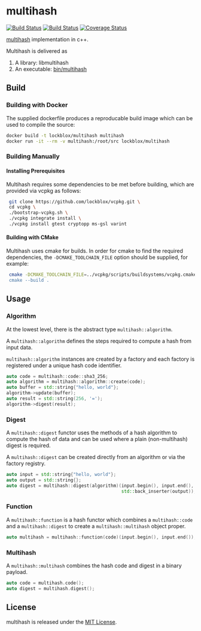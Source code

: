 # multihash

[![Build Status](https://travis-ci.org/cpp-ipfs/cpp-multihash.svg?branch=master)](https://travis-ci.org/cpp-ipfs/cpp-multihash)
[![Build Status](https://ci.appveyor.com/api/projects/status/github/cpp-ipfs/cpp-multihash?svg=true)](https://ci.appveyor.com/project/lockblox/cpp-multihash)
[![Coverage Status](https://coveralls.io/repos/github/cpp-ipfs/cpp-multihash/badge.svg?branch=master)](https://coveralls.io/github/cpp-ipfs/cpp-multihash?branch=master)

[multihash](//github.com/jbenet/multihash) implementation in c++.

Multihash is delivered as

1. A library: libmultihash
2. An executable: [bin/multihash](multihash/main.cpp)

## Build

### Building with Docker

The supplied dockerfile produces a reproducable build image which can be used to compile the source:

```bash
docker build -t lockblox/multihash multihash
docker run -it --rm -v multihash:/root/src lockblox/multihash 
```

### Building Manually

#### Installing Prerequisites

Multihash requires some dependencies to be met before building, which are provided via vcpkg as follows:

```bash
 git clone https://github.com/lockblox/vcpkg.git \
 cd vcpkg \
 ./bootstrap-vcpkg.sh \
 ./vcpkg integrate install \
 ./vcpkg install gtest cryptopp ms-gsl varint
```

#### Building with CMake

Multihash uses cmake for builds. In order for cmake to find the required dependencies, the `-DCMAKE_TOOLCHAIN_FILE` option should be supplied, for example:

```bash
 cmake -DCMAKE_TOOLCHAIN_FILE=../vcpkg/scripts/buildsystems/vcpkg.cmake" ../multihash
 cmake --build .
 ```

## Usage

### Algorithm

At the lowest level, there is the abstract type `multihash::algorithm`.

A `multihash::algorithm` defines the steps required to compute a hash from
input data.

`multihash::algorithm` instances are created by a factory and each factory is
registered under a unique hash code identifier.

```cpp
auto code = multihash::code::sha3_256;
auto algorithm = multihash::algorithm::create(code);
auto buffer = std::string{"hello, world"};
algorithm->update(buffer);
auto result = std::string(256, '=');
algorithm->digest(result);
```

### Digest

A `multihash::digest` functor uses the methods of a hash algorithm to compute the
hash of data and can be used where a plain (non-multihash) digest is required.

A `multihash::digest` can be created directly from an algorithm or via the factory
registry.

```cpp
auto input = std::string{"hello, world"};
auto output = std::string{};
auto digest = multihash::digest(algorithm)(input.begin(), input.end(),
                                           std::back_inserter(output));
```

### Function

A `multihash::function` is a hash functor which combines a `multihash::code` and a `multihash::digest` to create a `multihash::multihash` object proper.

```cpp
auto multihash = multihash::function(code)(input.begin(), input.end());
```

### Multihash

A `multihash::multihash` combines the hash code and digest in a binary payload.

```cpp
auto code = multihash.code();
auto digest = multihash.digest();
```

## License

multihash is released under the [MIT License](LICENSE.txt).